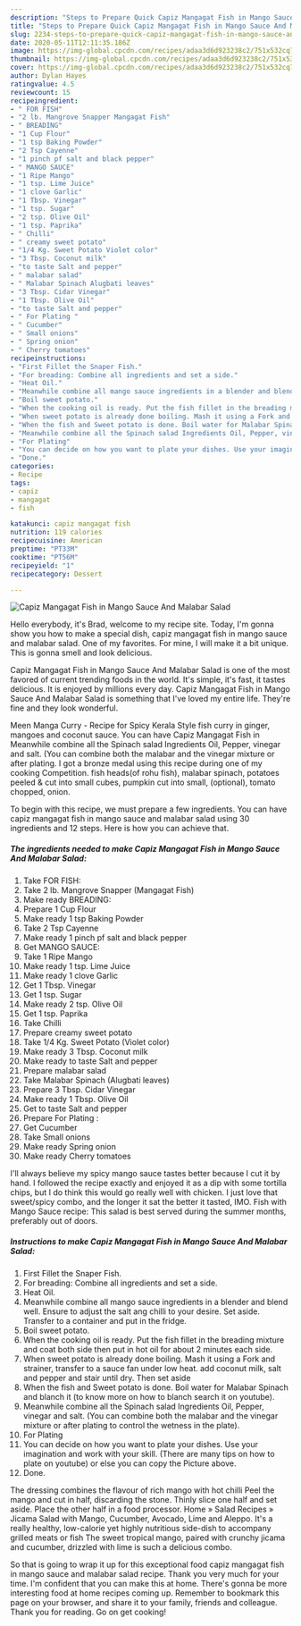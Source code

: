 ```yaml
---
description: "Steps to Prepare Quick Capiz Mangagat Fish in Mango Sauce And Malabar Salad"
title: "Steps to Prepare Quick Capiz Mangagat Fish in Mango Sauce And Malabar Salad"
slug: 2234-steps-to-prepare-quick-capiz-mangagat-fish-in-mango-sauce-and-malabar-salad
date: 2020-05-11T12:11:35.186Z
image: https://img-global.cpcdn.com/recipes/adaa3d6d923238c2/751x532cq70/capiz-mangagat-fish-in-mango-sauce-and-malabar-salad-recipe-main-photo.jpg
thumbnail: https://img-global.cpcdn.com/recipes/adaa3d6d923238c2/751x532cq70/capiz-mangagat-fish-in-mango-sauce-and-malabar-salad-recipe-main-photo.jpg
cover: https://img-global.cpcdn.com/recipes/adaa3d6d923238c2/751x532cq70/capiz-mangagat-fish-in-mango-sauce-and-malabar-salad-recipe-main-photo.jpg
author: Dylan Hayes
ratingvalue: 4.5
reviewcount: 15
recipeingredient:
- " FOR FISH"
- "2 lb. Mangrove Snapper Mangagat Fish"
- " BREADING"
- "1 Cup Flour"
- "1 tsp Baking Powder"
- "2 Tsp Cayenne"
- "1 pinch pf salt and black pepper"
- " MANGO SAUCE"
- "1 Ripe Mango"
- "1 tsp. Lime Juice"
- "1 clove Garlic"
- "1 Tbsp. Vinegar"
- "1 tsp. Sugar"
- "2 tsp. Olive Oil"
- "1 tsp. Paprika"
- " Chilli"
- " creamy sweet potato"
- "1/4 Kg. Sweet Potato Violet color"
- "3 Tbsp. Coconut milk"
- "to taste Salt and pepper"
- " malabar salad"
- " Malabar Spinach Alugbati leaves"
- "3 Tbsp. Cidar Vinegar"
- "1 Tbsp. Olive Oil"
- "to taste Salt and pepper"
- " For Plating "
- " Cucumber"
- " Small onions"
- " Spring onion"
- " Cherry tomatoes"
recipeinstructions:
- "First Fillet the Snaper Fish."
- "For breading: Combine all ingredients and set a side."
- "Heat Oil."
- "Meanwhile combine all mango sauce ingredients in a blender and blend well. Ensure to adjust the salt ang chilli to your desire. Set aside. Transfer to a container and put in the fridge."
- "Boil sweet potato."
- "When the cooking oil is ready. Put the fish fillet in the breading mixture and coat both side then put in hot oil for about 2 minutes each side."
- "When sweet potato is already done boiling. Mash it using a Fork and strainer, transfer to a sauce fan under low heat. add coconut milk, salt and pepper and stair until dry. Then set aside"
- "When the fish and Sweet potato is done. Boil water for Malabar Spinach and blanch it (to know more on how to blanch search it on youtube)."
- "Meanwhile combine all the Spinach salad Ingredients Oil, Pepper, vinegar and salt. (You can combine both the malabar and the vinegar mixture or after plating to control the wetness in the plate)."
- "For Plating"
- "You can decide on how you want to plate your dishes. Use your imagination and work with your skill. (There are many tips on how to plate on youtube) or else you can copy the Picture above."
- "Done."
categories:
- Recipe
tags:
- capiz
- mangagat
- fish

katakunci: capiz mangagat fish 
nutrition: 119 calories
recipecuisine: American
preptime: "PT33M"
cooktime: "PT56M"
recipeyield: "1"
recipecategory: Dessert

---
```



![Capiz Mangagat Fish in Mango Sauce And Malabar Salad](https://img-global.cpcdn.com/recipes/adaa3d6d923238c2/751x532cq70/capiz-mangagat-fish-in-mango-sauce-and-malabar-salad-recipe-main-photo.jpg)

Hello everybody, it's Brad, welcome to my recipe site. Today, I'm gonna show you how to make a special dish, capiz mangagat fish in mango sauce and malabar salad. One of my favorites. For mine, I will make it a bit unique. This is gonna smell and look delicious.

Capiz Mangagat Fish in Mango Sauce And Malabar Salad is one of the most favored of current trending foods in the world. It's simple, it's fast, it tastes delicious. It is enjoyed by millions every day. Capiz Mangagat Fish in Mango Sauce And Malabar Salad is something that I've loved my entire life. They're fine and they look wonderful.

Meen Manga Curry - Recipe for Spicy Kerala Style fish curry in ginger, mangoes and coconut sauce. You can have Capiz Mangagat Fish in Meanwhile combine all the Spinach salad Ingredients Oil, Pepper, vinegar and salt. (You can combine both the malabar and the vinegar mixture or after plating. I got a bronze medal using this recipe during one of my cooking Competition. fish heads(of rohu fish), malabar spinach, potatoes peeled &amp; cut into small cubes, pumpkin cut into small, (optional), tomato chopped, onion.


To begin with this recipe, we must prepare a few ingredients. You can have capiz mangagat fish in mango sauce and malabar salad using 30 ingredients and 12 steps. Here is how you can achieve that.

<!--inarticleads1-->

##### The ingredients needed to make Capiz Mangagat Fish in Mango Sauce And Malabar Salad:

1. Take  FOR FISH:
1. Take 2 lb. Mangrove Snapper (Mangagat Fish)
1. Make ready  BREADING:
1. Prepare 1 Cup Flour
1. Make ready 1 tsp Baking Powder
1. Take 2 Tsp Cayenne
1. Make ready 1 pinch pf salt and black pepper
1. Get  MANGO SAUCE:
1. Take 1 Ripe Mango
1. Make ready 1 tsp. Lime Juice
1. Make ready 1 clove Garlic
1. Get 1 Tbsp. Vinegar
1. Get 1 tsp. Sugar
1. Make ready 2 tsp. Olive Oil
1. Get 1 tsp. Paprika
1. Take  Chilli
1. Prepare  creamy sweet potato
1. Take 1/4 Kg. Sweet Potato (Violet color)
1. Make ready 3 Tbsp. Coconut milk
1. Make ready to taste Salt and pepper
1. Prepare  malabar salad
1. Take  Malabar Spinach (Alugbati leaves)
1. Prepare 3 Tbsp. Cidar Vinegar
1. Make ready 1 Tbsp. Olive Oil
1. Get to taste Salt and pepper
1. Prepare  For Plating :
1. Get  Cucumber
1. Take  Small onions
1. Make ready  Spring onion
1. Make ready  Cherry tomatoes


I&#39;ll always believe my spicy mango sauce tastes better because I cut it by hand. I followed the recipe exactly and enjoyed it as a dip with some tortilla chips, but I do think this would go really well with chicken. I just love that sweet/spicy combo, and the longer it sat the better it tasted, IMO. Fish with Mango Sauce recipe: This salad is best served during the summer months, preferably out of doors. 

<!--inarticleads2-->

##### Instructions to make Capiz Mangagat Fish in Mango Sauce And Malabar Salad:

1. First Fillet the Snaper Fish.
1. For breading: Combine all ingredients and set a side.
1. Heat Oil.
1. Meanwhile combine all mango sauce ingredients in a blender and blend well. Ensure to adjust the salt ang chilli to your desire. Set aside. Transfer to a container and put in the fridge.
1. Boil sweet potato.
1. When the cooking oil is ready. Put the fish fillet in the breading mixture and coat both side then put in hot oil for about 2 minutes each side.
1. When sweet potato is already done boiling. Mash it using a Fork and strainer, transfer to a sauce fan under low heat. add coconut milk, salt and pepper and stair until dry. Then set aside
1. When the fish and Sweet potato is done. Boil water for Malabar Spinach and blanch it (to know more on how to blanch search it on youtube).
1. Meanwhile combine all the Spinach salad Ingredients Oil, Pepper, vinegar and salt. (You can combine both the malabar and the vinegar mixture or after plating to control the wetness in the plate).
1. For Plating
1. You can decide on how you want to plate your dishes. Use your imagination and work with your skill. (There are many tips on how to plate on youtube) or else you can copy the Picture above.
1. Done.


The dressing combines the flavour of rich mango with hot chilli Peel the mango and cut in half, discarding the stone. Thinly slice one half and set aside. Place the other half in a food processor. Home » Salad Recipes » Jicama Salad with Mango, Cucumber, Avocado, Lime and Aleppo. It&#39;s a really healthy, low-calorie yet highly nutritious side-dish to accompany grilled meats or fish The sweet tropical mango, paired with crunchy jicama and cucumber, drizzled with lime is such a delicious combo. 

So that is going to wrap it up for this exceptional food capiz mangagat fish in mango sauce and malabar salad recipe. Thank you very much for your time. I'm confident that you can make this at home. There's gonna be more interesting food at home recipes coming up. Remember to bookmark this page on your browser, and share it to your family, friends and colleague. Thank you for reading. Go on get cooking!
